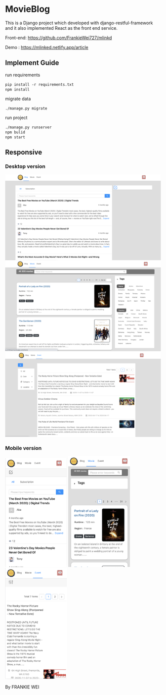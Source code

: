 # MovieBlog

This is a Django project which developed with django-restful-framework and it also implemented React as the front end service.

Front-end: https://github.com/FrankieWei727/mlinkd

Demo : https://mlinked.netlify.app/article

## Implement Guide

run requirements

    pip install -r requirements.txt
    npm install

migrate data

    ./manage.py migrate

run project

    ./manage.py runserver
    npm bulid
    npm start

## Responsive

### Desktop version

<img src="https://github.com/FrankieWei727/MovieBlog/blob/master/Demo/Screen%20Shot%202020-07-17%20at%203.52.27%20pm.png" width="600">
<img src="https://github.com/FrankieWei727/MovieBlog/blob/master/Demo/Screen%20Shot%202020-07-17%20at%203.52.19%20pm.png" width="600"> 
<img src="https://github.com/FrankieWei727/MovieBlog/blob/master/Demo/Screen%20Shot%202020-07-17%20at%203.52.11%20pm.png" width="600">

### Mobile version

<img src="https://github.com/FrankieWei727/MovieBlog/blob/master/Demo/Screen%20Shot%202020-07-17%20at%203.48.37%20pm.png" width="200"> <img src="https://github.com/FrankieWei727/MovieBlog/blob/master/Demo/Screen%20Shot%202020-07-17%20at%203.51.37%20pm.png" width="200"> <img src="https://github.com/FrankieWei727/MovieBlog/blob/master/Demo/Screen%20Shot%202020-07-17%20at%203.51.48%20pm.png" width="200">

By FRANKIE WEI
